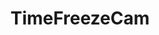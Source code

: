---
description: 将一段拍摄的视频转发为慢动作，不是简单的放慢而是通过插帧。
layout: post
results:
- primaryGenreName: Photo & Video
  version: '1.0.0'
  trackViewUrl: https://itunes.apple.com/cn/app/timefreezecam/id911913339?mt=8&uo=4
  artworkUrl100: http://a526.phobos.apple.com/us/r30/Purple3/v4/77/9b/87/779b8735-a3c0-908f-10d0-43ff7cb62829/mzl.yzgbfdfr.png
  artworkUrl60: http://a1463.phobos.apple.com/us/r30/Purple4/v4/64/05/72/64057240-4ddf-31d4-bea2-ceb9128eb082/AppIcon60x60_2x.png
  minimumOsVersion: '7.1'
  sellerName: Michel Loenngren
  supportedDevices:
  - iPhone5s
  - iPadMini4G
  - iPhone4S
  - iPadFourthGen4G
  - iPadThirdGen4G
  - iPodTouchFifthGen
  - iPhone5
  - iPhone4
  - iPadThirdGen
  - iPadMini
  - iPhone5c
  - iPad23G
  - iPad2Wifi
  - iPadFourthGen
  genres:
  - 摄影与录像
  - 工具
  trackName: TimeFreezeCam
  description: "Simple app that allows you to slow down video up to 20 times
    slower (as if shoot with a high speed camera). \n\nThis app does not require
    an iPhone 5s to produce beautiful HD slow motion video, but it uses computer
    algorithms to generate new frames."
  price: 0
  trackId: 911913339
  releaseDate: '2014-09-04T16:26:23Z'
  screenshotUrls:
  - http://a2.mzstatic.com/us/r30/Purple3/v4/32/b7/ce/32b7ce2d-2361-1447-adf6-e96f5c2ee266/screen1136x1136.jpeg
  - http://a5.mzstatic.com/us/r30/Purple4/v4/24/8c/15/248c1579-aa4f-48a4-3f92-e11cfa5faa82/screen1136x1136.jpeg
  artistViewUrl: https://itunes.apple.com/cn/artist/michel-loenngren/id482322960?uo=4
  primaryGenreId: 6008
  kind: software
  fileSizeBytes: '2718223'
  bundleId: TimeFreezeCam
  sellerUrl: http://www.timefreeze.com
  trackContentRating: 4+
  artistName: Michel Loenngren
  trackCensoredName: TimeFreezeCam
  isGameCenterEnabled: false
  contentAdvisoryRating: 4+
  languageCodesISO2A:
  - EN
  features: &a []
  wrapperType: software
  artworkUrl512: http://a526.phobos.apple.com/us/r30/Purple3/v4/77/9b/87/779b8735-a3c0-908f-10d0-43ff7cb62829/mzl.yzgbfdfr.png
  formattedPrice: 免费
  artistId: 482322960
  genreIds:
  - '6008'
  - '6002'
  currency: CNY
  ipadScreenshotUrls: *a
category: 摄影与录像
tags: tag1
resultCount: 1
title: TimeFreezeCam

---